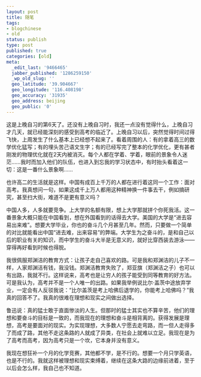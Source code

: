```yaml
---
layout: post
title: 随笔
tags:
- blogchinese
- old
status: publish
type: post
published: true
categories: [old]
meta:
  _edit_last: '9466465'
  jabber_published: '1286259150'
  _wp_old_slug: ''
  geo_latitude: '39.904667'
  geo_longitude: '116.408198'
  geo_accuracy: '31935'
  geo_address: beijing
  geo_public: '0'
---
```

这是上晚自习的第6天了。还没有上晚自习时，我还一点没有觉得什么，上晚自习才几天，就已经能深刻的感受到高考的临近了。上晚自习以后，突然觉得时间过得飞快，上周发生了什么基本上已经想不起来了。看着周围的人：有的拿着高三的数学优化猛写；有的埋头苦己语文生字；有的已经写完了整本的化学优化，更有甚者刚发的物理优化就在2天内被消灭。每个人都在学着、学着，眼前的景象令人迷茫……我时而加入他们的队伍，也进入到忘我的学习状态中，有时抬头看着这一切：这是一番什么景象啊……

也许高二的生活就是这样。中国有成百上千万的人都在进行着这同一个工作：面对高考。我真想问一句，如果这成千上万人都用这种精神换一件事去干，例如搞研究，甚至扫大街，难道不是更有意义吗？

中国人多，人多就要竞争。上大学的名额有限，想上大学那就拼个你死我活。这一番景象大概只能在中国看到，想在外国看到的话得去大学。美国的大学是“进去容易出来难”。想要大学毕业，你也的奋斗几个月甚至几年。然而，只要做一个简单的对比就能看出中国“进去难，出来容易”的弊端。大学生为之奋斗的，是和自己以后的职业有关的知识，而中学生的奋斗大半是无意义的，就好比穿西装去游泳——穿得再好看到时候也得脱。

我很佩服郑渊洁的教育方式：让孩子走自己喜欢的路。可是我和郑渊洁的儿子不一样，人家郑渊洁有钱，我没钱。郑渊洁教育失败了，郑亚旗（郑渊洁之子）也可以有出路，我就不行。这样说来，高考也是让穷人的孩子能受到同等教育的好方法。可是我认为，高考并不是一个人唯一的出路。如果我举例说比尔·盖茨中途放弃学业，一定会有人反驳我说：“比尔盖茨是考上哈佛后退学的，你能考上哈佛吗？”我真的回答不了。我真的很难在理想和现实之间做出选择。

鲁迅说：真的猛士敢于直面惨淡的人生。但那时的猛士其实也不算辛苦，他们的理想和要奋斗的目标是一致的，而我现在的理想和奋斗是相背离的。获得发展是理想，高考是要面对的现实。为实现理想，大多数人宁愿去走弯路，而一但人走得多了而成了路，其他不走这条路的人就成了异类，在社会上就难以立足。我现在是为了高考而高考，因为高考只是一个坎，它本身并没有意义。

我现在想狂补一个月的化学竞赛，其他都不学，是不行的。想要一个月只学英语，也是不行的。我就这样被理想和现实束缚着，继续在这条大路的边缘前进着，至于以后会怎么样，我自己也不知道。
